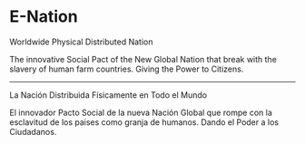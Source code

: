 # E-Nation
Worldwide Physical Distributed Nation

The innovative Social Pact of the New Global Nation that break with the slavery of human farm countries. Giving the Power to Citizens.

----

La Nación Distribuida Físicamente en Todo el Mundo

El innovador Pacto Social de la nueva Nación Global que rompe con la esclavitud de los paises como granja de humanos. Dando el Poder a los Ciudadanos.
